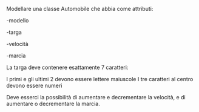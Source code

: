 Modellare una classe Automobile che abbia come attributi:

-modello

-targa

-velocità

-marcia

La targa deve contenere esattamente 7 caratteri:

I primi e gli ultimi 2 devono essere lettere maiuscole
I tre caratteri al centro devono essere numeri

Deve esserci la possibilità di aumentare e decrementare la velocità,
e di aumentare o decrementare la marcia.
